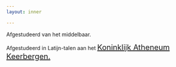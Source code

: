 ```yaml
---
layout: inner

---
```

Afgestudeerd van het middelbaar.
<br />
<!--more-->
Afgestudeerd in Latijn-talen aan het
<a style="font-size: 20px" href="http://www.kakeerbergen.be/">Koninklijk Atheneum Keerbergen.</a>